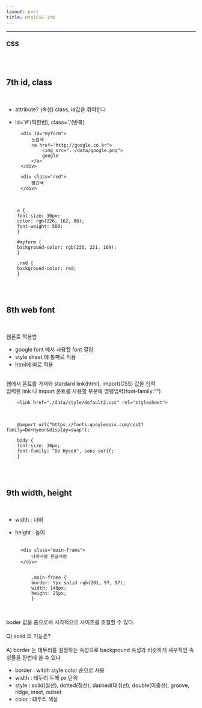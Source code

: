 ```yaml
---
layout: post
title: HtmlCSS 3rd
---
```


---

### CSS

<br><br>

## 7th id, class

<br>

- attribute? (속성) class, id값을 줘야한다
- id='#'(딱한번), class='.'(반복)
  <br>

        <div id="myform">
            노란색
            <a href="http://google.co.kr">
                <img src="../data/google.png">
                google
            </a>
        </div>

        <div class="red">
            빨간색
        </div>

<br>

        a {
        font-size: 30px;
        color: rgb(226, 162, 88);
        font-weight: 500;
        }

        #myform {
        background-color: rgb(236, 221, 169);
        }

        .red {
        background-color: red;
        }

<br><br>

## 8th web font

<br>

웹폰트 적용법<br>

- google font 에서 사용할 font 결정
- style sheet 에 통째로 적용<br>
- html에 바로 적용<br><br>

웹에서 폰트를 가져와 stardard link(html), import(CSS) 값을 입력<br>
입력한 link 나 import 폰트를 사용할 부분에 명령입력(font-family:"")

        <link href="./data/style/default2.css" rel="stylesheet">

<br>

        @import url("https://fonts.googleapis.com/css2?family=Do+Hyeon&display=swap");

        body {
        font-size: 30px;
        font-family: "Do Hyeon", sans-serif;
        }

<br><br>

## 9th width, height

<br>

- width : 너비<br>
- height : 높이<br>
  <br>

        <div class="main-frame">
            나라사랑 한글사랑
        </div>


            .main-frame {
            border: 5px solid rgb(201, 97, 97);
            width: 140px;
            height: 25px;
            }

<br>

boder 값을 줌으로써 시각적으로 사이즈를 조절할 수 있다.<br><br>
Q) solid 의 기능은?<br><br>
A) border 는 테두리를 설정하는 속성으로 background 속성과 비슷하게 세부적인 속성들을 한번에 쓸 수 있다<br>

- border : witdh style color 순으로 사용<br>
- width : 테두리 두께 px 단위 <br>
- style : solid(실선), dotted(점선), dashed(대쉬선), double(이중선), groove, ridge, inset, outset<br>
- color : 테두리 색상
